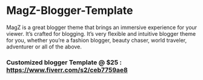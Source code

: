 # MagZ-Blogger-Template
MagZ is a great blogger theme that brings an immersive experience for your viewer. It’s crafted for blogging. It’s very flexible and intuitive blogger theme for you, whether you’re a fashion blogger, beauty chaser, world traveler, adventurer or all of the above.

<h3>Customized blogger Template @ $25 : <a href="https://www.fiverr.com/s2/ceb7759ae8" target="_blank">https://www.fiverr.com/s2/ceb7759ae8</a></h3>
